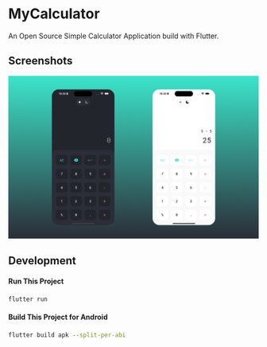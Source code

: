 # MyCalculator

An Open Source Simple Calculator Application build with Flutter.

## Screenshots

![Screenshot 1](screenshots/ss-1.png)

## Development

#### Run This Project

```bash
flutter run
```

#### Build This Project for Android

```bash
flutter build apk --split-per-abi
```
